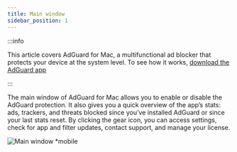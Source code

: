 ```yaml
---
title: Main window
sidebar_position: 1
---
```


:::info

This article covers AdGuard for Mac, a multifunctional ad blocker that protects your device at the system level. To see how it works, [download the AdGuard app](https://agrd.io/download-kb-adblock)

:::

The main window of AdGuard for Mac allows you to enable or disable the AdGuard protection. It also gives you a quick overview of the app’s stats: ads, trackers, and threats blocked since you’ve installed AdGuard or since your last stats reset. By clicking the gear icon, you can access settings, check for app and filter updates, contact support, and manage your license.

![Main window \*mobile](https://cdn.adtidy.org/content/kb/ad_blocker/mac/main.png)
